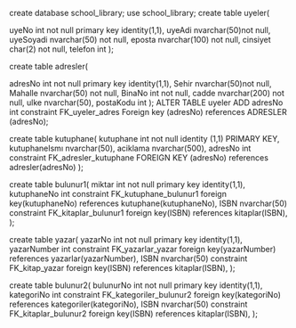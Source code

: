 create database school_library;
use school_library;
create table uyeler(

uyeNo int not null primary key identity(1,1),
uyeAdi nvarchar(50)not null,
uyeSoyadi nvarchar(50) not null,
eposta nvarchar(100) not null,
cinsiyet char(2) not null,
telefon int
);

create table adresler(

adresNo int not null primary key identity(1,1),
Sehir nvarchar(50)not null,
Mahalle nvarchar(50) not null,
BinaNo int not null,
cadde nvarchar(200) not null,
ulke nvarchar(50),
postaKodu int
);
ALTER TABLE uyeler ADD adresNo int constraint FK_uyeler_adres Foreign key (adresNo) references ADRESLER (adresNo);

create table kutuphane(
kutuphane int not null identity (1,1) PRIMARY KEY,
kutuphaneIsmı nvarchar(50),
aciklama nvarchar(500),
adresNo int constraint FK_adresler_kutuphane FOREIGN KEY (adresNo) references adresler(adresNo)
);

create table bulunur1(
miktar int not null primary key identity(1,1),
kutuphaneNo int constraint FK_kutuphane_bulunur1 foreign key(kutuphaneNo) references kutuphane(kutuphaneNo),
ISBN nvarchar(50) constraint FK_kitaplar_bulunur1 foreign key(ISBN) references kitaplar(ISBN),
);

create table yazar(
yazarNo int not null primary key identity(1,1),
yazarNumber int constraint FK_yazarlar_yazar foreign key(yazarNumber) references yazarlar(yazarNumber),
ISBN nvarchar(50) constraint FK_kitap_yazar foreign key(ISBN) references kitaplar(ISBN),
);

create table bulunur2(
bulunurNo int not null primary key identity(1,1),
kategoriNo int constraint FK_kategoriler_bulunur2 foreign key(kategoriNo) references kategoriler(kategoriNo),
ISBN nvarchar(50) constraint FK_kitaplar_bulunur2 foreign key(ISBN) references kitaplar(ISBN),
);
